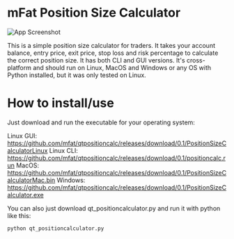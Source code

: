 # mFat Position Size Calculator

![App Screenshot](https://github.com/mfat/qtpositioncalc/blob/2a50b1530f3175e00a30d9fe9c19d0a10cb30bbd/Screenshot.png)

This is a simple position size calculator for traders.
It takes your account balance, entry price, exit price, stop loss and risk percentage to calculate the correct position size. 
It has both CLI and GUI versions. It's cross-platform and should run on Linux, MacOS and Windows or any OS with Python installed, but it was only tested on Linux.

# How to install/use

Just download and run the executable for your operating system:

Linux GUI: https://github.com/mfat/qtpositioncalc/releases/download/0.1/PositionSizeCalculatorLinux
Linux CLI: https://github.com/mfat/qtpositioncalc/releases/download/0.1/positioncalc.run
MacOS: https://github.com/mfat/qtpositioncalc/releases/download/0.1/PositionSizeCalculatorMac.bin
Windows: https://github.com/mfat/qtpositioncalc/releases/download/0.1/PositionSizeCalculator.exe


You can also just download qt_positioncalculator.py and run it with python like this:
```
python qt_positioncalculator.py
```

